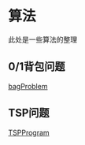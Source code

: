 # 算法
此处是一些算法的整理
## 0/1背包问题
[bagProblem](code/bagProblem.cpp)
## TSP问题
[TSPProgram](code/TSPProblem.cpp)